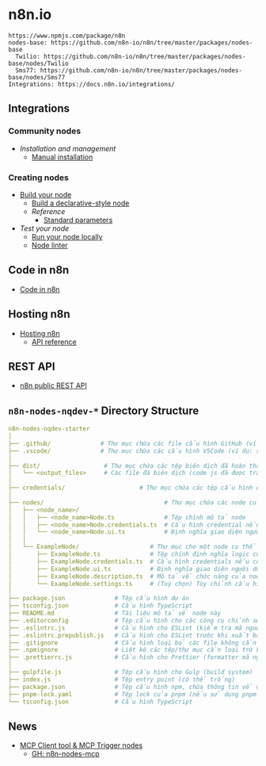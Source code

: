# n8n.io

    https://www.npmjs.com/package/n8n
    nodes-base: https://github.com/n8n-io/n8n/tree/master/packages/nodes-base
      Twilio: https://github.com/n8n-io/n8n/tree/master/packages/nodes-base/nodes/Twilio
      Sms77: https://github.com/n8n-io/n8n/tree/master/packages/nodes-base/nodes/Sms77
    Integrations: https://docs.n8n.io/integrations/

## Integrations

### Community nodes

- _Installation and management_
  - [Manual installation](https://docs.n8n.io/integrations/community-nodes/installation/manual-install/)

### Creating nodes

- [Build your node](https://docs.n8n.io/integrations/creating-nodes/build/)
  - [Build a declarative-style node](https://docs.n8n.io/integrations/creating-nodes/build/declarative-style-node/)
  - _Reference_
    - [Standard parameters](https://docs.n8n.io/integrations/creating-nodes/build/reference/node-base-files/standard-parameters/)
- _Test your node_
  - [Run your node locally](https://docs.n8n.io/integrations/creating-nodes/test/run-node-locally/)
  - [Node linter](https://docs.n8n.io/integrations/creating-nodes/test/node-linter/)

## Code in n8n

- [Code in n8n](https://docs.n8n.io/code/code-node/)

## Hosting n8n

- [Hosting n8n](https://docs.n8n.io/hosting/)
  - [API reference](https://docs.n8n.io/api/api-reference/)

## REST API

- [n8n public REST API](https://docs.n8n.io/api/)

## `n8n-nodes-nqdev-*` Directory Structure

```yaml
n8n-nodes-nqdev-starter
│
├── .github/              # Thư mục chứa các file cấu hình GitHub (ví dụ: GitHub Actions, workflows)
├── .vscode/              # Thư mục chứa các cấu hình VSCode (ví dụ: settings, extensions)
│
├── dist/                  # Thư mục chứa các tệp biên dịch đã hoàn thành
│   └── <output_files>     # Các file đã biên dịch (code js đã được transpile)
│
├── credentials/                     # Thư mục chứa các tệp cấu hình chứng thực (nếu có)
│
├── nodes/                                  # Thư mục chứa các node của bạn
│   ├── <node_name>/
│   │   ├── <node_name>Node.ts              # Tệp chính mô tả node
│   │   ├── <node_name>Node.credentials.ts  # Cấu hình credential nếu cần
│   │   └── <node_name>Node.ui.ts           # Định nghĩa giao diện người dùng (UI)
│   │
│   └── ExampleNode/                    # Thư mục cho một node cụ thể
│       ├── ExampleNode.ts              # Tệp chính định nghĩa logic của node
│       ├── ExampleNode.credentials.ts  # Cấu hình credentials nếu có
│       ├── ExampleNode.ui.ts           # Định nghĩa giao diện người dùng cho node này
│       ├── ExampleNode.description.ts  # Mô tả về chức năng của node
│       └── ExampleNode.settings.ts     # (Tuỳ chọn) Tùy chỉnh cấu hình hoặc cài đặt cho node
│
├── package.json              # Tệp cấu hình dự án
├── tsconfig.json             # Cấu hình TypeScript
├── README.md                 # Tài liệu mô tả về node này
├── .editorconfig             # Tệp cấu hình cho các công cụ chỉnh sửa mã (editor config)
├── .eslintrc.js              # Cấu hình cho ESLint (kiểm tra mã nguồn)
├── .eslintrc.prepublish.js   # Cấu hình cho ESLint trước khi xuất bản
├── .gitignore                # Cấu hình loại bỏ các file không cần thiết khi commit
├── .npmignore                # Liệt kê các tệp/thư mục cần loại trừ khỏi npm package
├── .prettierrc.js            # Cấu hình cho Prettier (formatter mã nguồn)
│
├── gulpfile.js               # Tệp cấu hình cho Gulp (build system)
├── index.js                  # Tệp entry point (có thể trống)
├── package.json              # Tệp cấu hình npm, chứa thông tin về dự án và các dependencies
├── pnpm-lock.yaml            # Tệp lock của pnpm (nếu sử dụng pnpm làm package manager)
└── tsconfig.json             # Cấu hình TypeScript
```

## News

- [MCP Client tool & MCP Trigger nodes](https://community.n8n.io/t/we-re-adding-mcp-client-tool-mcp-trigger-nodes-try-them-now/99338)
  - [GH: n8n-nodes-mcp](https://github.com/nerding-io/n8n-nodes-mcp)
